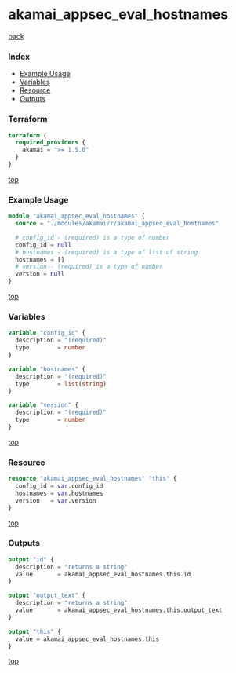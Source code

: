 # akamai_appsec_eval_hostnames

[back](../akamai.md)

### Index

- [Example Usage](#example-usage)
- [Variables](#variables)
- [Resource](#resource)
- [Outputs](#outputs)

### Terraform

```terraform
terraform {
  required_providers {
    akamai = ">= 1.5.0"
  }
}
```

[top](#index)

### Example Usage

```terraform
module "akamai_appsec_eval_hostnames" {
  source = "./modules/akamai/r/akamai_appsec_eval_hostnames"

  # config_id - (required) is a type of number
  config_id = null
  # hostnames - (required) is a type of list of string
  hostnames = []
  # version - (required) is a type of number
  version = null
}
```

[top](#index)

### Variables

```terraform
variable "config_id" {
  description = "(required)"
  type        = number
}

variable "hostnames" {
  description = "(required)"
  type        = list(string)
}

variable "version" {
  description = "(required)"
  type        = number
}
```

[top](#index)

### Resource

```terraform
resource "akamai_appsec_eval_hostnames" "this" {
  config_id = var.config_id
  hostnames = var.hostnames
  version   = var.version
}
```

[top](#index)

### Outputs

```terraform
output "id" {
  description = "returns a string"
  value       = akamai_appsec_eval_hostnames.this.id
}

output "output_text" {
  description = "returns a string"
  value       = akamai_appsec_eval_hostnames.this.output_text
}

output "this" {
  value = akamai_appsec_eval_hostnames.this
}
```

[top](#index)